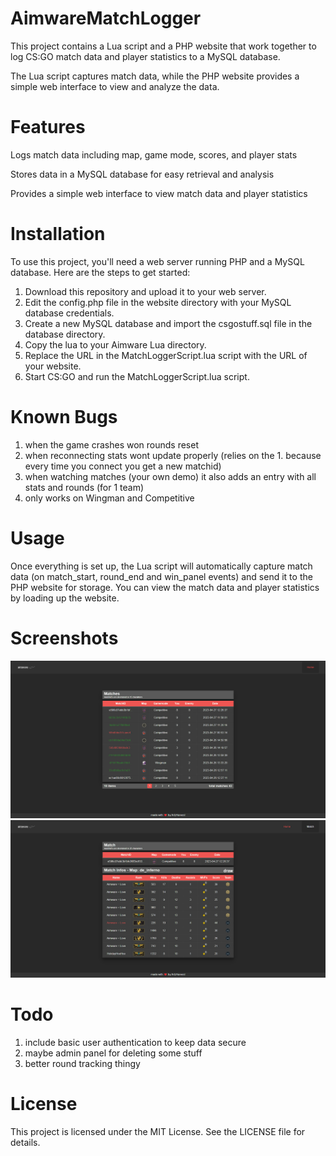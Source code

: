 # AimwareMatchLogger

This project contains a Lua script and a PHP website that work together to log CS:GO match data and player statistics to a MySQL database.

The Lua script captures match data, while the PHP website provides a simple web interface to view and analyze the data.

# Features
Logs match data including map, game mode, scores, and player stats

Stores data in a MySQL database for easy retrieval and analysis

Provides a simple web interface to view match data and player statistics

# Installation
To use this project, you'll need a web server running PHP and a MySQL database. Here are the steps to get started:

1. Download this repository and upload it to your web server.
2. Edit the config.php file in the website directory with your MySQL database credentials.
3. Create a new MySQL database and import the csgostuff.sql file in the database directory.
4. Copy the lua to your Aimware Lua directory.
5. Replace the URL in the MatchLoggerScript.lua script with the URL of your website.
6. Start CS:GO and run the MatchLoggerScript.lua script.

# Known Bugs
1. when the game crashes won rounds reset
2. when reconnecting stats wont update properly (relies on the 1. because every time you connect you get a new matchid)
3. when watching matches (your own demo) it also adds an entry with all stats and rounds (for 1 team)
4. only works on Wingman and Competitive

# Usage
Once everything is set up, the Lua script will automatically capture match data (on match_start, round_end and win_panel events) and send it to the PHP website for storage. You can view the match data and player statistics by loading up the website.

# Screenshots
![Panel Overview](/screenshots/b1g_rat-ZEbOO9-def_not-a_ratw0hsSfT7wyrU.rat.png?raw=true "Panel Overview")
![Match Overview](/screenshots/b1g_rat-lfQZcm-def_not-a_ratpwgfSEjkI05E.rat.png?raw=true "Match Overview")

# Todo
1. include basic user authentication to keep data secure
2. maybe admin panel for deleting some stuff
3. better round tracking thingy

# License
This project is licensed under the MIT License. See the LICENSE file for details.
